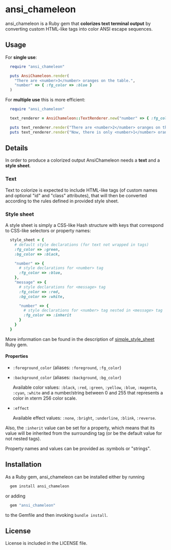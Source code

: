 ansi_chameleon
==============

ansi_chameleon is a Ruby gem that **colorizes text terminal output** by converting custom HTML-like tags into color ANSI escape sequences.

Usage
-----

For **single use**:

```ruby
  require "ansi_chameleon"

  puts AnsiChameleon.render(
    "There are <number>3</number> oranges on the table.",
    "number" => { :fg_color => :blue }
  )
```

For **multiple use** this is more efficient:

```ruby
  require "ansi_chameleon"

  text_renderer = AnsiChameleon::TextRenderer.new("number" => { :fg_color => :blue })

  puts text_renderer.render("There are <number>2</number> oranges on the table.")
  puts text_renderer.render("Now, there is only <number>1</number> orange.")
```

Details
-------

In order to produce a colorized output AnsiChameleon needs a **text** and a **style sheet**.

### Text

Text to colorize is expected to include HTML-like tags (of custom names and optional "id" and "class" attributes), that will then be converted according to the rules defined in provided style sheet.

### Style sheet

A style sheet is simply a CSS-like Hash structure with keys that correspond to CSS-like selectors or property names:

```ruby
  style_sheet = {
    # default style declarations (for text not wrapped in tags)
    :fg_color => :green,
    :bg_color => :black,

    "number" => {
      # style declarations for <number> tag
      :fg_color => :blue,
    },
    "message" => {
      # style declarations for <message> tag
      :fg_color => :red,
      :bg_color => :white,

      "number" => {
        # style declarations for <number> tag nested in <message> tag
        :fg_color => :inherit
      }
    }
  }
```

More information can be found in the description of [simple_style_sheet](https://github.com/jacekmikrut/simple_style_sheet) Ruby gem.

#### Properties

* `:foreground_color` (aliases: `:foreground`, `:fg_color`)
* `:background_color` (aliases: `:background`, `:bg_color`)

    Available color values: `:black`, `:red`, `:green`, `:yellow`, `:blue`, `:magenta`, `:cyan`, `:white` and a number/string between 0 and 255 that represents a color in xterm 256 color scale.

* `:effect`

    Available effect values: `:none`, `:bright`, `:underline`, `:blink`, `:reverse`.

Also, the `:inherit` value can be set for a property, which means that its value will be inherited from the surrounding tag (or be the default value for not nested tags).

Property names and values can be provided as :symbols or "strings".

Installation
------------

As a Ruby gem, ansi_chameleon can be installed either by running

```bash
  gem install ansi_chameleon
```

or adding

```ruby
  gem "ansi_chameleon"
```

to the Gemfile and then invoking `bundle install`.

License
-------

License is included in the LICENSE file.
